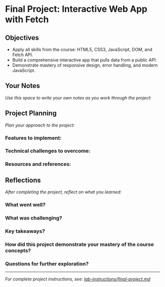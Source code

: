 # Final Project: Interactive Web App with Fetch

## Objectives

- Apply all skills from the course: HTML5, CSS3, JavaScript, DOM, and Fetch API.
- Build a comprehensive interactive app that pulls data from a public API.
- Demonstrate mastery of responsive design, error handling, and modern JavaScript.

## Your Notes

_Use this space to write your own notes as you work through the project:_

## Project Planning

_Plan your approach to the project:_

### Features to implement:

### Technical challenges to overcome:

### Resources and references:

## Reflections

_After completing the project, reflect on what you learned:_

### What went well?

### What was challenging?

### Key takeaways?

### How did this project demonstrate your mastery of the course concepts?

### Questions for further exploration?

---

_For complete project instructions, see: [lab-instructions/final-project.md](../lab-instructions/final-project.md)_
